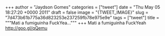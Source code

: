 
+++
author = "Jaydson Gomes"
categories = ["tweet"]
date = "Thu May 05 18:27:20 +0000 2011"
draft = false
image = "{TWEET_IMAGE}"
slug = "7d473b61b775a36d823253e237259fb78e975e9e"
tags = ["tweet"]
title = """Mati a fumiguinha FuckYea..."""
+++
Mati a fumiguinha FuckYeah http://goo.gl/qQemu
